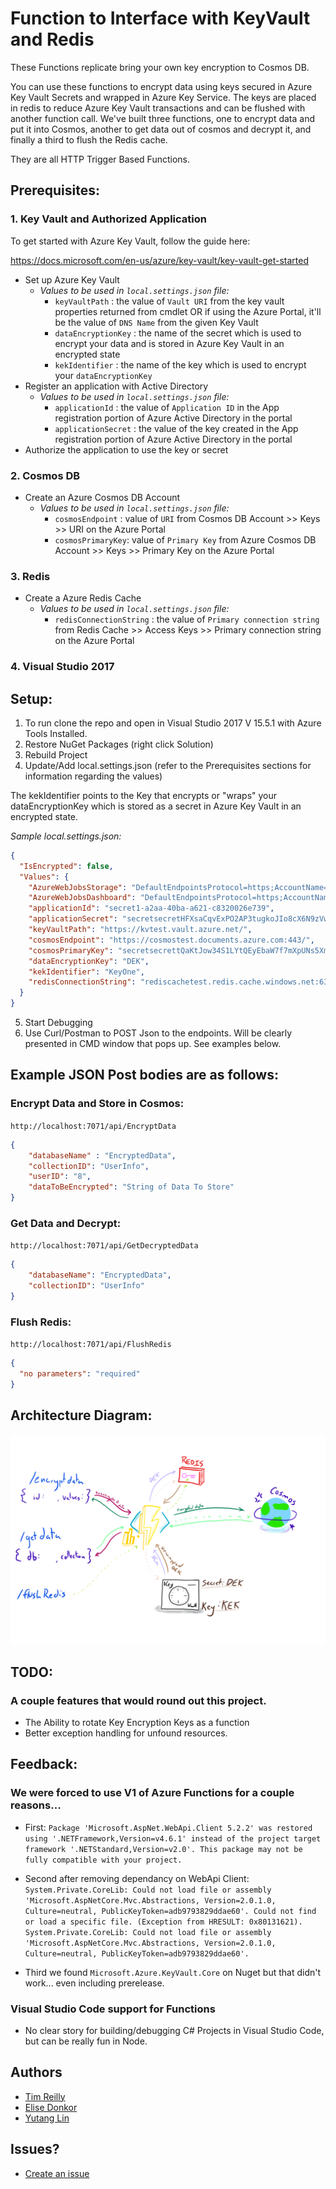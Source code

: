 # Function to Interface with KeyVault and Redis 

These Functions replicate bring your own key encryption to Cosmos DB. 

You can use these functions to encrypt data using keys secured in Azure Key Vault Secrets and wrapped in Azure Key Service. 
The keys are placed in redis to reduce Azure Key Vault transactions and can be flushed with another function call. 
We've built three functions, one to encrypt data and put it into Cosmos, another to get data out of cosmos and decrypt it, and finally a third to flush the Redis cache.

They are all HTTP Trigger Based Functions. 

## Prerequisites:

### 1. Key Vault and Authorized Application
To get started with Azure Key Vault, follow the guide here: 

https://docs.microsoft.com/en-us/azure/key-vault/key-vault-get-started

- Set up Azure Key Vault
	- *Values to be used in `local.settings.json` file:*
		- `keyVaultPath` : the value of `Vault URI` from the key vault properties returned from cmdlet OR if using the Azure Portal, it'll be the value of `DNS Name` from the given Key Vault
		- `dataEncryptionKey` : the name of the secret which is used to encrypt your data and is stored in Azure Key Vault in an encrypted state
		- `kekIdentifier` : the name of the key which is used to encrypt your `dataEncryptionKey`
- Register an application with Active Directory
	- *Values to be used in `local.settings.json` file:*
		- `applicationId` : the value of `Application ID` in the App registration portion of Azure Active Directory in the portal
		- `applicationSecret` : the value of the key created in the App registration portion of Azure Active Directory in the portal
- Authorize the application to use the key or secret

### 2. Cosmos DB
- Create an Azure Cosmos DB Account
	- *Values to be used in `local.settings.json` file:*
		- `cosmosEndpoint` : value of `URI` from Cosmos DB Account >> Keys >> URI on the Azure Portal
		- `cosmosPrimaryKey`: value of `Primary Key` from Azure Cosmos DB Account >> Keys >> Primary Key on the Azure Portal

### 3. Redis
- Create a Azure Redis Cache
	- *Values to be used in `local.settings.json` file:*
		- `redisConnectionString` : the value of `Primary connection string` from Redis Cache >> Access Keys >> Primary connection string on the Azure Portal

### 4. Visual Studio 2017


## Setup:

1. To run clone the repo and open in Visual Studio 2017 V 15.5.1 with Azure Tools Installed. 
2. Restore NuGet Packages (right click Solution)
3. Rebuild Project 
4. Update/Add local.settings.json (refer to the Prerequisites sections for information regarding the values)

The kekIdentifier points to the Key that encrypts or "wraps" your dataEncryptionKey which is stored as a secret in Azure Key Vault in an encrypted state. 

*Sample local.settings.json:*
```JSON
{
  "IsEncrypted": false,
  "Values": {
    "AzureWebJobsStorage": "DefaultEndpointsProtocol=https;AccountName=storeafunc9520;AccountKey=secretCQ5CNZIjt0D8Vwo6hZClgnulam0bWY1GIHyZ/k3XHcbxX0qFCmIl1VAHLQXjSe0SvjFnirMREMciw==",
    "AzureWebJobsDashboard": "DefaultEndpointsProtocol=https;AccountName=storefunc9520;AccountKey=secretfogCQ5CNZIjt0D8Vwo6hZClgnulam0bWY1GIHyZ/k3XHcbxX0qFCmIl1VAHLQXjSe0SvjFnirMREMciw==",
    "applicationId": "secret1-a2aa-40ba-a621-c8320026e739",
    "applicationSecret": "secretsecretHFXsaCqvExPO2AP3tugkoJIo8cX6N9zVw=",
    "keyVaultPath": "https://kvtest.vault.azure.net/",
    "cosmosEndpoint": "https://cosmostest.documents.azure.com:443/",
    "cosmosPrimaryKey": "secretsecrettQaKtJow34S1LYtQEyEbaW7f7mXpUNs5Xm0mxTkob57V7chtAoVpX5LiuNJdTPkCmtsEL8v3w==",
    "dataEncryptionKey": "DEK",
    "kekIdentifier": "KeyOne",
    "redisConnectionString": "rediscachetest.redis.cache.windows.net:6380,password=secretdf/UcfgXeqqb5IvD6zSLMkG48oiKNzAM+T8g=,ssl=True,abortConnect=False"
  }
}
```

5. Start Debugging
6. Use Curl/Postman to POST Json to the endpoints. Will be clearly presented in CMD window that pops up. See examples below. 

## Example JSON Post bodies are as follows: 

### Encrypt Data and Store in Cosmos: 
`http://localhost:7071/api/EncryptData` 

```JSON
{
	"databaseName" : "EncryptedData",
	"collectionID": "UserInfo",
	"userID": "8", 
	"dataToBeEncrypted": "String of Data To Store"
}
```

### Get Data and Decrypt: 
`http://localhost:7071/api/GetDecryptedData`

```JSON
{
	"databaseName": "EncryptedData", 
	"collectionID": "UserInfo"
}
```

### Flush Redis: 
`http://localhost:7071/api/FlushRedis`

```JSON
{
  "no parameters": "required" 
} 
```


## Architecture Diagram: 

![Architecture Diagram](https://github.com/timmyreilly/KeyVault-Cosmos-Function-VisualStudio/blob/master/ReadmeImages/ArchDiagram.png)

## TODO: 

### A couple features that would round out this project. 
- The Ability to rotate Key Encryption Keys as a function
- Better exception handling for unfound resources. 

## Feedback: 
###  We were forced to use V1 of Azure Functions for a couple reasons...
- First: 
`Package 'Microsoft.AspNet.WebApi.Client 5.2.2' was restored using '.NETFramework,Version=v4.6.1' instead of the project target framework '.NETStandard,Version=v2.0'. This package may not be fully compatible with your project.`

- Second after removing dependancy on WebApi Client:
`System.Private.CoreLib: Could not load file or assembly 'Microsoft.AspNetCore.Mvc.Abstractions, Version=2.0.1.0, Culture=neutral, PublicKeyToken=adb9793829ddae60'. Could not find or load a specific file. (Exception from HRESULT: 0x80131621). System.Private.CoreLib: Could not load file or assembly 'Microsoft.AspNetCore.Mvc.Abstractions, Version=2.0.1.0, Culture=neutral, PublicKeyToken=adb9793829ddae60'.`

- Third we found `Microsoft.Azure.KeyVault.Core` on Nuget but that didn't work... even including prerelease. 

### Visual Studio Code support for Functions
- No clear story for building/debugging C# Projects in Visual Studio Code, but can be really fun in Node. 

## Authors
- [Tim Reilly](https://github.com/timmyreilly)
- [Elise Donkor](https://github.com/edonkor1)
- [Yutang Lin](https://github.com/yutanglin16)

## Issues?
- [Create an issue](https://github.com/timmyreilly/KeyVault-Cosmos-Function-VisualStudio/issues)

